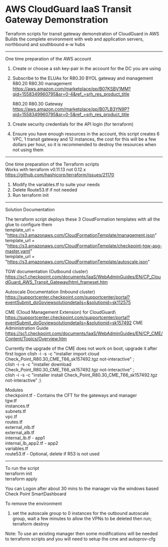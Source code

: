 # AWS CloudGuard IaaS Transit Gateway Demonstration 

Terraform scripts for transit gateway demonstration of CloudGuard in AWS 
Builds the complete environment with web and application servers, northbound and southbound e-w hubs 

---------------------------------------------------------------
One time preparation of the AWS account 
1.	Create or choose a ssh key-pair in the account for the DC you are using
2.	Subscribe to the ELUAs for R80.30 BYOL gateway and management 
    R80.20 R80.30 management 
    https://aws.amazon.com/marketplace/pp/B07KSBV1MM?qid=1558349960795&sr=0-4&ref_=srh_res_product_title

    R80.20 R80.30 Gateway
    https://aws.amazon.com/marketplace/pp/B07LB3YN9P?qid=1558349960795&sr=0-5&ref_=srh_res_product_title

3.	Create security credentials for the API login (for terraform)
4.  Ensure you have enough resources in the account, this script creates 6 VPC, 1 transit gateway and 12 instances, the cost for this will be a few dollars per hour, so it is recommended to destroy the resources when not using them  

----------------------------------------------------------------

One time preparation of the Terraform scripts\
Works with terraform v0.11.13 not 0.12.x https://github.com/hashicorp/terraform/issues/21170
1. Modify the variables.tf to suite your needs   
2. Delete Route53.tf if not needed  
3. Run terraform init  

------------------------------------------------------------------

Solution Documentation   

The terraform script deploys these 3 CloudFormation templates with all the glue to configure them  
  template_url        = "https://s3.amazonaws.com/CloudFormationTemplate/management.json"  
  template_url        = "https://s3.amazonaws.com/CloudFormationTemplate/checkpoint-tgw-asg-master.yaml"  
  template_url        = "https://s3.amazonaws.com/CloudFormationTemplate/autoscale.json"  

TGW documentation (Outbound cluster)  
https://sc1.checkpoint.com/documents/IaaS/WebAdminGuides/EN/CP_CloudGuard_AWS_Transit_Gateway/html_frameset.htm

Autoscale Documentation (Inbound cluster)  
https://supportcenter.checkpoint.com/supportcenter/portal?eventSubmit_doGoviewsolutiondetails=&solutionid=sk112575   

CME (Cloud Management Extension) for CloudGuard\ 
https://supportcenter.checkpoint.com/supportcenter/portal?eventSubmit_doGoviewsolutiondetails=&solutionid=sk157492
CME Administration Guide\
https://sc1.checkpoint.com/documents/IaaS/WebAdminGuides/EN/CP_CME/Content/Topics/Overview.htm

Currently the upgrade of the CME does not work on boot, upgrade it after first logon 
clish -i -s -c "installer import cloud Check_Point_R80.30_CME_T66_sk157492.tgz  not-interactive" ;\
clish -i -s -c "installer download Check_Point_R80.30_CME_T66_sk157492.tgz  not-interactive" ;\
clish -i -s -c "installer install Check_Point_R80.30_CME_T66_sk157492.tgz  not-interactive" ;\

Modules  
  checkpoint.tf   - Contains the CFT for the gateways and manager\
  tgw.tf\
  instances.tf\
  subnets.tf\
  vpc.tf\
  routes.tf\
  external_nlb.tf\
  external_alb.tf\
  internal_lb.tf        - app1\
  internal_lb_app2.tf   - app2\
  variables.tf\
  route53.tf        - Optional, delete if R53 is not used  

-------------------------------------------------------------------

To run the script  
    terraform init  
    terraform apply  

You can Logon after about 30 mins to the manager via the windows based Check Point SmartDashboard

To remove the environment  
1. set the autoscale group to 0 instances for the outbound autoscale group, wait a few minutes to allow the VPNs to be deleted then run;  
    terraform destroy 

Note: To use an existing manager then some modifications will be needed to terraform scripts and you will need to setup the cme and autoprov-cfg 
